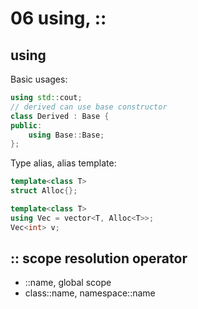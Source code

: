 # 06 using, ::

## using

Basic usages:

```Cpp
using std::cout;
// derived can use base constructor
class Derived : Base {
public: 
    using Base::Base;
};
```

Type alias, alias template:

```Cpp
template<class T>
struct Alloc{};

template<class T>
using Vec = vector<T, Alloc<T>>;
Vec<int> v;
```

## :: scope resolution operator

- ::name, global scope
- class::name, namespace::name